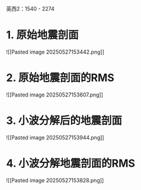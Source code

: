 英西2：1540 - 2274

# 1. 原始地震剖面
![[Pasted image 20250527153442.png]]

# 2. 原始地震剖面的RMS
![[Pasted image 20250527153607.png]]

# 3. 小波分解后的地震剖面
![[Pasted image 20250527153944.png]]

# 4. 小波分解地震剖面的RMS
![[Pasted image 20250527153828.png]]